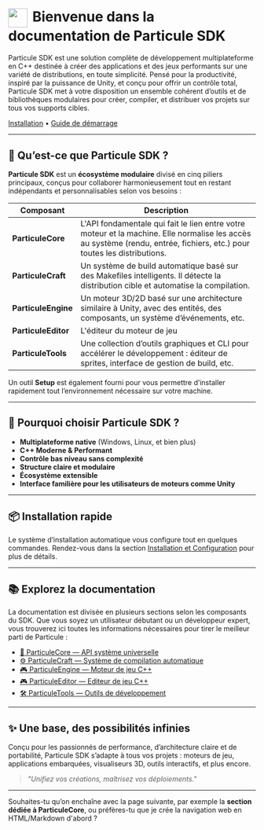 <h1><img src="/static/assets/logo.png" style="height: 1.4em; vertical-align: middle; margin-right: 10px;">Bienvenue dans la documentation de Particule SDK</h1>


Particule SDK est une solution complète de développement multiplateforme en C++ destinée à créer des applications et des jeux performants sur une variété de distributions, en toute simplicité.
Pensé pour la productivité, inspiré par la puissance de Unity, et conçu pour offrir un contrôle total, Particule SDK met à votre disposition un ensemble cohérent d’outils et de bibliothèques modulaires pour créer, compiler, et distribuer vos projets sur tous vos supports cibles.

[Installation](installation.md) • [Guide de démarrage](guide-demarrage.md)


---

## 🚀 Qu’est-ce que Particule SDK ?

**Particule SDK** est un **écosystème modulaire** divisé en cinq piliers principaux, conçus pour collaborer harmonieusement tout en restant indépendants et personnalisables selon vos besoins :

| Composant           | Description                                                                                                                                                             |
|---------------------|-------------------------------------------------------------------------------------------------------------------------------------------------------------------------|
| **ParticuleCore**   | L'API fondamentale qui fait le lien entre votre moteur et la machine. Elle normalise les accès au système (rendu, entrée, fichiers, etc.) pour toutes les distributions. |
| **ParticuleCraft**  | Un système de build automatique basé sur des Makefiles intelligents. Il détecte la distribution cible et automatise la compilation.                                      |
| **ParticuleEngine** | Un moteur 3D/2D basé sur une architecture similaire à Unity, avec des entités, des composants, un système d’événements, etc.                                             |
| **ParticuleEditor** | L'éditeur du moteur de jeu |
| **ParticuleTools**  | Une collection d’outils graphiques et CLI pour accélérer le développement : éditeur de sprites, interface de gestion de build, etc.                                     |

Un outil **Setup** est également fourni pour vous permettre d’installer rapidement tout l’environnement nécessaire sur votre machine.

---

## 🧩 Pourquoi choisir Particule SDK ?

* **Multiplateforme native** (Windows, Linux, et bien plus)
* **C++ Moderne & Performant**
* **Contrôle bas niveau sans complexité**
* **Structure claire et modulaire**
* **Écosystème extensible**
* **Interface familière pour les utilisateurs de moteurs comme Unity**

---

## 📦 Installation rapide

Le système d’installation automatique vous configure tout en quelques commandes. Rendez-vous dans la section [Installation et Configuration](installation.md) pour plus de détails.

---

## 📚 Explorez la documentation

La documentation est divisée en plusieurs sections selon les composants du SDK. Que vous soyez un utilisateur débutant ou un développeur expert, vous trouverez ici toutes les informations nécessaires pour tirer le meilleur parti de Particule :

* [🔧 ParticuleCore — API système universelle](core/index.md)
* [⚙️ ParticuleCraft — Système de compilation automatique](craft/index.md)
* [🎮 ParticuleEngine — Moteur de jeu C++](engine/index.md)
* [🎮 ParticuleEditor — Editeur de jeu C++](editor/index.md)
* [🛠️ ParticuleTools — Outils de développement](tools/index.md)

---

## ✨ Une base, des possibilités infinies

Conçu pour les passionnés de performance, d’architecture claire et de portabilité, Particule SDK s’adapte à tous vos projets : moteurs de jeu, applications embarquées, visualiseurs 3D, outils interactifs, et plus encore.

> *"Unifiez vos créations, maîtrisez vos déploiements."*

---

Souhaites-tu qu’on enchaîne avec la page suivante, par exemple la **section dédiée à ParticuleCore**, ou préfères-tu que je crée la navigation web en HTML/Markdown d'abord ?
